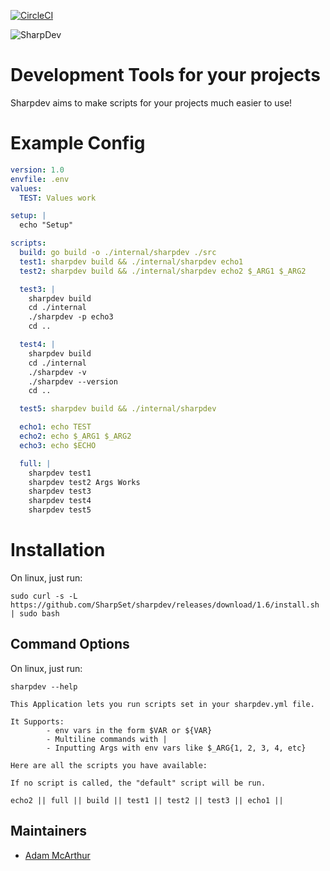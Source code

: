 [![CircleCI](https://circleci.com/gh/SharpSet/sharpdev.svg?style=svg)](https://circleci.com/gh/SharpSet/sharpdev)

![SharpDev](https://files.mcaq.me/039xk.png)
# Development Tools for your projects

Sharpdev aims to make scripts for your projects much easier to use!

# Example Config
```yml
version: 1.0
envfile: .env
values:
  TEST: Values work

setup: |
  echo "Setup"

scripts:
  build: go build -o ./internal/sharpdev ./src
  test1: sharpdev build && ./internal/sharpdev echo1
  test2: sharpdev build && ./internal/sharpdev echo2 $_ARG1 $_ARG2

  test3: |
    sharpdev build
    cd ./internal
    ./sharpdev -p echo3
    cd ..

  test4: |
    sharpdev build
    cd ./internal
    ./sharpdev -v
    ./sharpdev --version
    cd ..

  test5: sharpdev build && ./internal/sharpdev

  echo1: echo TEST
  echo2: echo $_ARG1 $_ARG2
  echo3: echo $ECHO

  full: |
    sharpdev test1
    sharpdev test2 Args Works
    sharpdev test3
    sharpdev test4
    sharpdev test5
```

# Installation
On linux, just run:
```console
sudo curl -s -L https://github.com/SharpSet/sharpdev/releases/download/1.6/install.sh | sudo bash
```

## Command Options

On linux, just run:
```console
sharpdev --help

This Application lets you run scripts set in your sharpdev.yml file.

It Supports:
        - env vars in the form $VAR or ${VAR}
        - Multiline commands with |
        - Inputting Args with env vars like $_ARG{1, 2, 3, 4, etc}

Here are all the scripts you have available:

If no script is called, the "default" script will be run.

echo2 || full || build || test1 || test2 || test3 || echo1 ||
```

## Maintainers

- [Adam McArthur](https://adam.mcaq.me)
